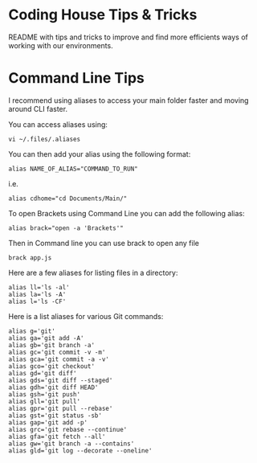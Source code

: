 # Coding House Tips & Tricks

README with tips and tricks to improve and find more efficients ways of working with our environments.

# Command Line Tips

I recommend using aliases to access your main folder faster and moving around CLI faster.

You can access aliases using:

```
vi ~/.files/.aliases
```

You can then add your alias using the following format:

```
alias NAME_OF_ALIAS="COMMAND_TO_RUN"
```
i.e.
```
alias cdhome="cd Documents/Main/"
```

To open Brackets using Command Line you can add the following alias:
```
alias brack="open -a 'Brackets'"
```
Then in Command line you can use brack to open any file
```
brack app.js
```
Here are a few aliases for listing files in a directory:
```
alias ll='ls -al'
alias la='ls -A'
alias l='ls -CF'
```
Here is a list aliases for various Git commands:
```
alias g='git'
alias ga='git add -A'
alias gb='git branch -a'
alias gc='git commit -v -m'
alias gca='git commit -a -v'
alias gco='git checkout'
alias gd='git diff'
alias gds='git diff --staged'
alias gdh='git diff HEAD'
alias gsh='git push'
alias gll='git pull'
alias gpr='git pull --rebase'
alias gst='git status -sb'
alias gap='git add -p'
alias grc='git rebase --continue'
alias gfa='git fetch --all'
alias gw='git branch -a --contains'
alias gld='git log --decorate --oneline'
```
